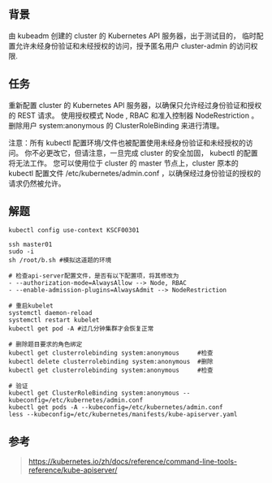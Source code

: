 ## 背景
由 kubeadm 创建的 cluster 的 Kubernetes API 服务器，出于测试目的，
临时配置允许未经身份验证和未经授权的访问，授予匿名用户 cluster-admin 的访问权限.

## 任务
重新配置 cluster 的 Kubernetes APl 服务器，以确保只允许经过身份验证和授权的 REST 请求。
使用授权模式 Node , RBAC 和准入控制器 NodeRestriction 。
删除用户 system:anonymous 的 ClusterRoleBinding 来进行清理。

注意：所有 kubectl 配置环境/文件也被配置使用未经身份验证和未经授权的访问。
你不必更改它，但请注意，一旦完成 cluster 的安全加固， kubectl 的配置将无法工作。
您可以使用位于 cluster 的 master 节点上，cluster 原本的 kubectl 配置文件
/etc/kubernetes/admin.conf ，以确保经过身份验证的授权的请求仍然被允许。

## 解题
```shell
kubectl config use-context KSCF00301

ssh master01
sudo -i
sh /root/b.sh #模拟这道题的环境

# 检查api-server配置文件，是否有以下配置项，将其修改为
- --authorization-mode=AlwaysAllow --> Node, RBAC
- --enable-admission-plugins=AlwaysAdmit --> NodeRestriction

# 重启kubelet
systemctl daemon-reload
systemctl restart kubelet
kubectl get pod -A #过几分钟集群才会恢复正常

# 删除题目要求的角色绑定
kubectl get clusterrolebinding system:anonymous     #检查
kubectl delete clusterrolebinding system:anonymous  #删除
kubectl get clusterrolebinding system:anonymous     #检查

# 验证
kubectl get ClusterRoleBinding system:anonymous --kubeconfig=/etc/kubernetes/admin.conf
kubectl get pods -A --kubeconfig=/etc/kubernetes/admin.conf
less --kubeconfig=/etc/kubernetes/manifests/kube-apiserver.yaml
```

## 参考
> https://kubernetes.io/zh/docs/reference/command-line-tools-reference/kube-apiserver/

